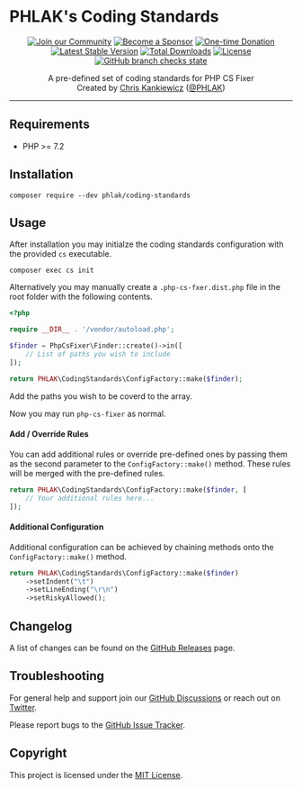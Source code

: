 PHLAK's Coding Standards
========================

<p align="center">
    <a href="https://github.com/PHLAK/CodingStandards/discussions"><img src="https://img.shields.io/badge/Join_the-Community-7b16ff.svg?style=for-the-badge" alt="Join our Community"></a>
    <a href="https://github.com/users/PHLAK/sponsorship"><img src="https://img.shields.io/badge/Become_a-Sponsor-cc4195.svg?style=for-the-badge" alt="Become a Sponsor"></a>
    <a href="https://paypal.me/ChrisKankiewicz"><img src="https://img.shields.io/badge/Make_a-Donation-006bb6.svg?style=for-the-badge" alt="One-time Donation"></a>
    <br>
    <a href="https://packagist.org/packages/phlak/coding-standards"><img src="https://img.shields.io/packagist/v/phlak/coding-standards.svg?style=flat-square" alt="Latest Stable Version"></a>
    <a href="https://packagist.org/packages/phlak/coding-standards"><img src="https://img.shields.io/packagist/dt/phlak/coding-standards.svg?style=flat-square" alt="Total Downloads"></a>
    <a href="https://packagist.org/packages/phlak/coding-standards"><img src="https://img.shields.io/packagist/l/phlak/coding-standards.svg?style=flat-square" alt="License"></a>
    <a href="https://github.com/PHLAK/CodingStandards/actions"><img src="https://img.shields.io/github/checks-status/PHLAK/CodingStandards/master?style=flat-square" alt="GitHub branch checks state"></a>
</p>

<p align="center">
    A pre-defined set of coding standards for PHP CS Fixer
    <br>
    Created by <a href="https://www.ChrisKankiewicz.com">Chris Kankiewicz</a> (<a href="https://twitter.com/PHLAK">@PHLAK</a>)
</p>

---

Requirements
------------

  - PHP >= 7.2

Installation
------------

    composer require --dev phlak/coding-standards

Usage
-----

After installation you may initialze the coding standards configuration with the provided `cs` executable.

    composer exec cs init

Alternatively you may manually create a `.php-cs-fxer.dist.php` file in the root folder with the following contents.

```php
<?php

require __DIR__ . '/vendor/autoload.php';

$finder = PhpCsFixer\Finder::create()->in([
    // List of paths you wish to include
]);

return PHLAK\CodingStandards\ConfigFactory::make($finder);
```

Add the paths you wish to be coverd to the array.

Now you may run `php-cs-fixer` as normal.

#### Add / Override Rules

You can add additional rules or override pre-defined ones by passing them as the second parameter to the `ConfigFactory::make()` method. These rules will be merged with the pre-defined rules.

```php
return PHLAK\CodingStandards\ConfigFactory::make($finder, [
    // Your additional rules here...
]);
```

#### Additional Configuration

Additional configuration can be achieved by chaining methods onto the `ConfigFactory::make()` method.

```php
return PHLAK\CodingStandards\ConfigFactory::make($finder)
    ->setIndent("\t")
    ->setLineEnding("\r\n")
    ->setRiskyAllowed();
```

Changelog
---------

A list of changes can be found on the [GitHub Releases](https://github.com/PHLAK/CodingStandards/releases) page.

Troubleshooting
---------------

For general help and support join our [GitHub Discussions](https://github.com/PHLAK/CodingStandards/discussions) or reach out on [Twitter](https://twitter.com/PHLAK).

Please report bugs to the [GitHub Issue Tracker](https://github.com/PHLAK/CodingStandards/issues).

Copyright
---------

This project is licensed under the [MIT License](https://github.com/PHLAK/CodingStandards/blob/master/LICENSE).
